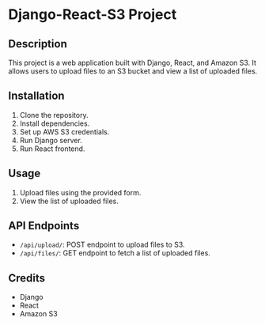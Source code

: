 # Django-React-S3 Project

## Description
This project is a web application built with Django, React, and Amazon S3. It allows users to upload files to an S3 bucket and view a list of uploaded files.

## Installation
1. Clone the repository.
2. Install dependencies.
3. Set up AWS S3 credentials.
4. Run Django server.
5. Run React frontend.

## Usage
1. Upload files using the provided form.
2. View the list of uploaded files.

## API Endpoints
- `/api/upload/`: POST endpoint to upload files to S3.
- `/api/files/`: GET endpoint to fetch a list of uploaded files.

## Credits
- Django
- React
- Amazon S3

